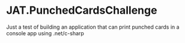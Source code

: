 # JAT.PunchedCardsChallenge
Just a test of building an application that can print punched cards in a console app using .net/c-sharp
